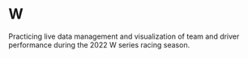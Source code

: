 # W
Practicing live data management and visualization of team and driver performance during the 2022 W series racing season.
